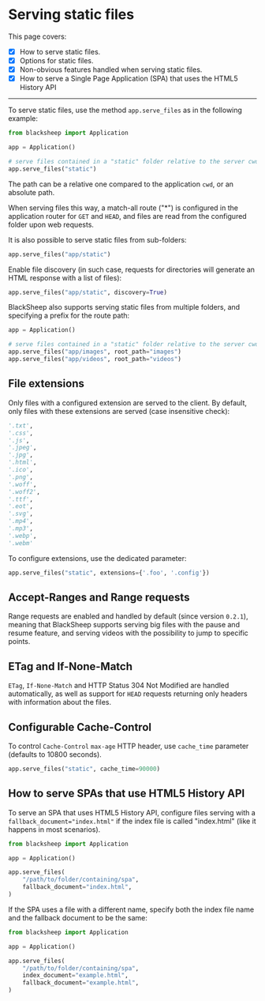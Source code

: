 # Serving static files

This page covers:

- [X] How to serve static files.
- [X] Options for static files.
- [X] Non-obvious features handled when serving static files.
- [X] How to serve a Single Page Application (SPA) that uses the HTML5 History API

---

To serve static files, use the method `app.serve_files` as in the following
example:

```python
from blacksheep import Application

app = Application()

# serve files contained in a "static" folder relative to the server cwd
app.serve_files("static")
```

The path can be a relative one compared to the application `cwd`, or an
absolute path.

When serving files this way, a match-all route ("*") is configured in the
application router for `GET` and `HEAD`, and files are read from the configured
folder upon web requests.

It is also possible to serve static files from sub-folders:

```python
app.serve_files("app/static")
```

Enable file discovery (in such case, requests for directories will generate an
HTML response with a list of files):

```python
app.serve_files("app/static", discovery=True)
```

BlackSheep also supports serving static files from multiple folders, and
specifying a prefix for the route path:

```python
app = Application()

# serve files contained in a "static" folder relative to the server cwd
app.serve_files("app/images", root_path="images")
app.serve_files("app/videos", root_path="videos")
```

## File extensions
Only files with a configured extension are served to the client. By default,
only files with these extensions are served (case insensitive check):

```python
'.txt',
'.css',
'.js',
'.jpeg',
'.jpg',
'.html',
'.ico',
'.png',
'.woff',
'.woff2',
'.ttf',
'.eot',
'.svg',
'.mp4',
'.mp3',
'.webp',
'.webm'
```

To configure extensions, use the dedicated parameter:

```python
app.serve_files("static", extensions={'.foo', '.config'})
```

## Accept-Ranges and Range requests
Range requests are enabled and handled by default (since version `0.2.1`),
meaning that BlackSheep supports serving big files with the pause and resume
feature, and serving videos with the possibility to jump to specific points.

## ETag and If-None-Match
`ETag`, `If-None-Match` and HTTP Status 304 Not Modified are handled
automatically, as well as support for `HEAD` requests returning only headers
with information about the files.

## Configurable Cache-Control
To control `Cache-Control` `max-age` HTTP header, use `cache_time` parameter
(defaults to 10800 seconds).

```python
app.serve_files("static", cache_time=90000)
```

## How to serve SPAs that use HTML5 History API

To serve an SPA that uses HTML5 History API, configure files serving with a
`fallback_document="index.html"` if the index file is called "index.html" (like
it happens in most scenarios).

```python
from blacksheep import Application

app = Application()

app.serve_files(
    "/path/to/folder/containing/spa",
    fallback_document="index.html",
)
```

If the SPA uses a file with a different name, specify both the index file name
and the fallback document to be the same:


```python
from blacksheep import Application

app = Application()

app.serve_files(
    "/path/to/folder/containing/spa",
    index_document="example.html",
    fallback_document="example.html",
)
```
